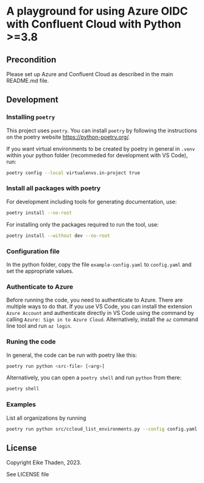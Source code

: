 # A playground for using Azure OIDC with Confluent Cloud with Python >=3.8

## Precondition

Please set up Azure and Confluent Cloud as described in the main README.md file.

## Development

### Installing `poetry`

This project uses `poetry`. You can install `poetry` by following the instructions on the poetry website https://python-poetry.org/.

If you want virtual environments to be created by poetry in general in `.venv` within your python folder (recommeded for development with VS Code), run:

```bash
poetry config --local virtualenvs.in-project true
```

### Install all packages with poetry

For development including tools for generating documentation, use:

```bash
poetry install --no-root
```

For installing only the packages required to run the tool, use:

```bash
poetry install --without dev --no-root
```

### Configuration file

In the python folder, copy the file `example-config.yaml` to `config.yaml` and set the appropriate values.

### Authenticate to Azure

Before running the code, you need to authenticate to Azure. There are multiple ways to do that. If you use VS Code, you can install the extension `Azure Account` and authenticate directly in VS Code using the command by calling `Azure: Sign in to Azure Cloud`. Alternatively, install the `az` command line tool and run `az login`.

### Runing the code

In general, the code can be run with poetry like this:

```bash
poetry run python <src-file> [<arg>]
```

Alternatively, you can open a `poetry shell` and run `python` from there:

```bash
poetry shell
```

### Examples

List all organizations by running

```bash
poetry run python src/ccloud_list_environments.py --config config.yaml
```

## License

Copyright Eike Thaden, 2023.

See LICENSE file
